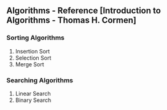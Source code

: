 ## Algorithms - Reference [Introduction to Algorithms - Thomas H. Cormen]

### Sorting Algorithms
1. Insertion Sort
2. Selection Sort
3. Merge Sort

### Searching Algorithms
1. Linear Search
2. Binary Search
